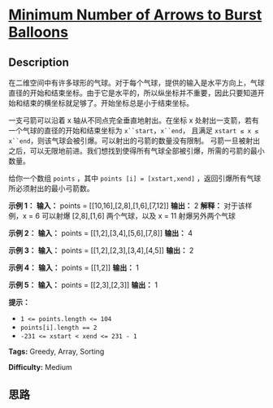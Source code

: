 # [Minimum Number of Arrows to Burst Balloons][title]

## Description

在二维空间中有许多球形的气球。对于每个气球，提供的输入是水平方向上，气球直径的开始和结束坐标。由于它是水平的，所以纵坐标并不重要，因此只要知道开始和结束的横坐标就足够了。开始坐标总是小于结束坐标。

一支弓箭可以沿着 x 轴从不同点完全垂直地射出。在坐标 x 处射出一支箭，若有一个气球的直径的开始和结束坐标为 `x``start`，`x``end`，
且满足 `xstart ≤ x ≤ x``end`，则该气球会被引爆。可以射出的弓箭的数量没有限制。
弓箭一旦被射出之后，可以无限地前进。我们想找到使得所有气球全部被引爆，所需的弓箭的最小数量。

给你一个数组 `points` ，其中 `points [i] = [xstart,xend]` ，返回引爆所有气球所必须射出的最小弓箭数。

**示例 1：**
            **输入：** points = [[10,16],[2,8],[1,6],[7,12]]    **输出：** 2    **解释：** 对于该样例，x = 6 可以射爆 [2,8],[1,6] 两个气球，以及 x = 11 射爆另外两个气球

**示例 2：**
            **输入：** points = [[1,2],[3,4],[5,6],[7,8]]    **输出：** 4    

**示例 3：**
            **输入：** points = [[1,2],[2,3],[3,4],[4,5]]    **输出：** 2    

**示例 4：**
            **输入：** points = [[1,2]]    **输出：** 1    

**示例 5：**
            **输入：** points = [[2,3],[2,3]]    **输出：** 1    

**提示：**

  * `1 <= points.length <= 104`
  * `points[i].length == 2`
  * `-231 <= xstart < xend <= 231 - 1`


**Tags:** Greedy, Array, Sorting

**Difficulty:** Medium

## 思路

[title]: https://leetcode-cn.com/problems/minimum-number-of-arrows-to-burst-balloons
